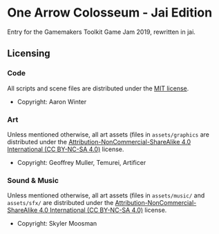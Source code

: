 # One Arrow Colosseum - Jai Edition
Entry for the Gamemakers Toolkit Game Jam 2019, rewritten in jai.

## Licensing

### Code

All scripts and scene files are distributed under the [MIT license](LICENSE.md).

* Copyright: Aaron Winter

### Art

Unless mentioned otherwise, all art assets (files in ``assets/graphics`` are distributed under the [Attribution-NonCommercial-ShareAlike 4.0 International (CC BY-NC-SA 4.0)](https://creativecommons.org/licenses/by-nc-sa/4.0/) license.

* Copyright: Geoffrey Muller, Temurei, Artificer

### Sound & Music

Unless mentioned otherwise, all art assets (files in ``assets/music/`` and ``assets/sfx/`` are distributed under the [Attribution-NonCommercial-ShareAlike 4.0 International (CC BY-NC-SA 4.0)](https://creativecommons.org/licenses/by-nc-sa/4.0/) license.

* Copyright: Skyler Moosman